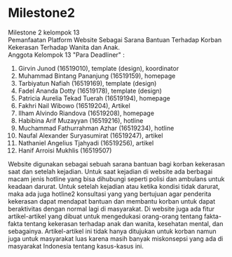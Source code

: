 # Milestone2
Milestone 2 kelompok 13<br>
Pemanfaatan Platform Website Sebagai Sarana Bantuan Terhadap Korban Kekerasan Terhadap Wanita dan Anak. <br>
Anggota Kelompok 13 "Para Deadliner" :
1.	Girvin Junod (16519010), template (design), koordinator
2.	Muhammad Bintang Pananjung (16519159), homepage
3.	Tarbiyatun Nafiah (16519169), template (design)
4.	Fadel Ananda Dotty (16519178), template (design)
5.	Patricia Aurelia Tekad Tuerah (16519194), homepage
6.	Fakhri Nail Wibowo (16519204), Artikel
7.	Ilham Alvindo Riandova (16519208), homepage
8.	Habibina Arif Muzayyan (16519216), hotline
9.	Muchammad Fathurrahman Azhar (16519234), hotline
10.	Naufal Alexander Suryasumirat (16519247), artikel
11.	Nathaniel Angelius Tjahyadi (16519256), artikel
12.	Hanif Arroisi Mukhlis (16519507)

Website digunakan sebagai sebuah sarana bantuan bagi korban kekerasan saat dan setelah kejadian. Untuk saat kejadian di website ada berbagai macam jenis hotline yang bisa dihubungi seperti polisi dan ambulans untuk keadaan darurat. Untuk setelah kejadian atau ketika kondisi tidak darurat, maka ada juga hotline2 konsultasi yang yang bertujuan agar penderita kekerasan dapat mendapat bantuan dan membantu korban untuk dapat beraktivitas dengan normal lagi di masyarakat. Di website juga ada fitur artikel-artikel yang dibuat untuk mengedukasi orang-orang tentang fakta-fakta tentang kekerasan terhadap anak dan wanita, kesehatan mental, dan sebagainya. Artikel-artikel ini tidak hanya ditujukan untuk korban namun juga untuk masyarakat luas karena masih banyak miskonsepsi yang ada di masyarakat Indonesia tentang kasus-kasus ini.
